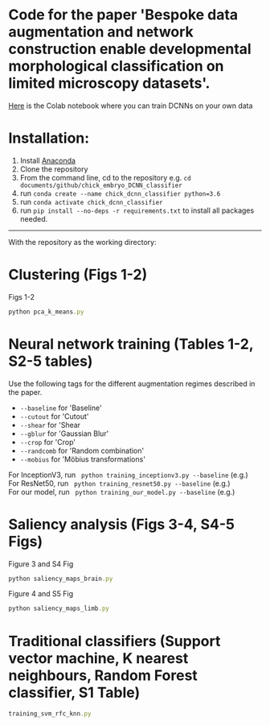 # Code for the paper 'Bespoke data augmentation and network construction enable developmental morphological classification on limited microscopy datasets'.

[Here](https://colab.research.google.com/drive/1wH53iao1chYqNcCUbx7cXNvgCMm0gRFT?usp=sharing) is the Colab notebook where you can train DCNNs on your own data 


# Installation:

1. Install [Anaconda](https://docs.anaconda.com/anaconda/install/index.html)
2. Clone the repository
3. From the command line, cd to the repository e.g. ```cd documents/github/chick_embryo_DCNN_classifier```
4. run ```conda create --name chick_dcnn_classifier python=3.6```
5. run ```conda activate chick_dcnn_classifier```
6. run ```pip install --no-deps -r requirements.txt``` to install all packages needed.

---
With the repository as the working directory:

# Clustering (Figs 1-2)

Figs 1-2
```rb
python pca_k_means.py
```



# Neural network training (Tables 1-2, S2-5 tables)

Use the following tags for the different augmentation regimes described in the paper.


*   ```--baseline``` for 'Baseline' 
*  ```--cutout``` for 'Cutout'
*   ```--shear``` for 'Shear
*   ```--gblur``` for 'Gaussian Blur'
*   ```--crop``` for 'Crop'
*   ```--randcomb``` for 'Random combination'
*   ```--mobius``` for 'Möbius transformations'


For InceptionV3, run ``` python training_inceptionv3.py --baseline``` (e.g.)\
For ResNet50, run ``` python training_resnet50.py --baseline``` (e.g.)\
For our model, run ``` python training_our_model.py --baseline``` (e.g.)




# Saliency analysis (Figs 3-4, S4-5 Figs)

Figure 3 and S4 Fig

```rb
python saliency_maps_brain.py
```

Figure 4 and S5 Fig

```rb
python saliency_maps_limb.py
```


# Traditional classifiers (Support vector machine, K nearest neighbours, Random Forest classifier, S1 Table)

```rb
training_svm_rfc_knn.py
```
